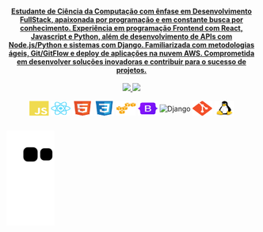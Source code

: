 <div align="center">
  <a href="https://github.com/BeatrizUser">
    <h4>Estudante de Ciência da Computação com ênfase em Desenvolvimento FullStack, apaixonada por programação e em constante busca por conhecimento. Experiência em programação Frontend com React, Javascript e Python, além de desenvolvimento de APIs com Node.js/Python e sistemas com Django. Familiarizada com metodologias ágeis, Git/GitFlow e deploy de aplicações na nuvem AWS. Comprometida em desenvolver soluções inovadoras e contribuir para o sucesso de projetos.</h4>
  </a>
</div>
<div align="center">
  <a href="https://github.com/BeatrizUser">
    <img height="150em" src="https://github-readme-stats.vercel.app/api?username=BeatrizUser&show_icons=true&theme=dracula&include_all_commits=true&count_private=true"/>
    <img height="150em" src="https://github-readme-stats.vercel.app/api/top-langs/?username=BeatrizUser&layout=compact&langs_count=7&theme=dracula"/>
  </a>
</div>
<div style="display: inline_block"><br>
<div align="center">
  <img align="center" alt="Js" height="30" width="40" src="https://raw.githubusercontent.com/devicons/devicon/master/icons/javascript/javascript-plain.svg">
  <img align="center" alt="React" height="30" width="40" src="https://raw.githubusercontent.com/devicons/devicon/master/icons/react/react-original.svg">
  <img align="center" alt="HTML" height="30" width="40" src="https://raw.githubusercontent.com/devicons/devicon/master/icons/html5/html5-original.svg">
  <img align="center" alt="CSS" height="30" width="40" src="https://raw.githubusercontent.com/devicons/devicon/master/icons/css3/css3-original.svg">
  <img align="center" alt="AWS" height="30" width="40" src="https://raw.githubusercontent.com/devicons/devicon/master/icons/amazonwebservices/amazonwebservices-original.svg">
  <img align="center" alt="Bootstrap" height="30" width="40" src="https://raw.githubusercontent.com/devicons/devicon/master/icons/bootstrap/bootstrap-original.svg">
  <img align="center" alt="Django" height="30" width="40" src="https://raw.githubusercontent.com/devicons/devicon/blob/master/icons/django/django-plain.svg">
  <img align="center" alt="Git" height="30" width="40" src="https://raw.githubusercontent.com/devicons/devicon/master/icons/git/git-original.svg">
  <img align="center" alt="Linux" height="30" width="40" src="https://raw.githubusercontent.com/devicons/devicon/master/icons/linux/linux-original.svg">
 </div>
</div>

##

  ![Snake animation](https://github.com/rafaballerini/rafaballerini/blob/output/github-contribution-grid-snake.svg)
 

